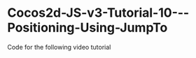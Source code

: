 Cocos2d-JS-v3-Tutorial-10---Positioning-Using-JumpTo
====================================================

Code for the following video tutorial 
